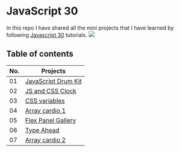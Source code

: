 # JavaScript 30
In this repo I have shared all the mini projects that I have learned by following [Javascript 30](https://javascript30.com/) tutorials.
![](https://javascript30.com/images/JS3-social-share.png)

## Table of contents

| No. | Projects |
| --- | --- |
| 01 | [JavaScript Drum Kit](https://github.com/suraj-py/Javascript-30/tree/master/01%20-%20JavaScript%20Drum%20Kit) |
| 02 | [JS and CSS Clock](https://github.com/suraj-py/Javascript-30/tree/master/02%20-%20JS%20and%20CSS%20Clock) |
| 03 | [CSS variables](https://github.com/suraj-py/Javascript-30/tree/master/03%20-%20CSS%20Variables) |
| 04 | [Array cardio 1](https://github.com/suraj-py/Javascript-30/tree/master/04%20-%20Array%20Cardio%20Day%201) |
| 05 | [Flex Panel Gallery](https://github.com/suraj-py/Javascript-30/tree/master/05%20-%20Flex%20Panel%20Gallery) |
| 06 | [Type Ahead](https://github.com/suraj-py/Javascript-30/tree/master/06%20-%20Type%20Ahead) |
| 07 | [Array cardio 2](https://github.com/suraj-py/Javascript-30/tree/master/07%20-%20Array%20Cardio%20Day%202) |

